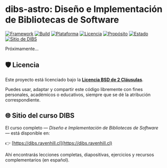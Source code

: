 # dibs-astro: Diseño e Implementación de Bibliotecas de Software

[![Framework](https://img.shields.io/badge/framework-Astro-blue)](https://astro.build)
[![Build](https://img.shields.io/badge/build-pnpm-yellowgreen)](https://pnpm.io)
[![Plataforma](https://img.shields.io/badge/plataforma-Cloudflare%20Workers-orange)](https://workers.cloudflare.com)
[![Licencia](https://img.shields.io/badge/licencia-BSD--2--Clause-blue.svg)](https://opensource.org/licenses/BSD-2-Clause)
[![Propósito](https://img.shields.io/badge/propósito-educacional-yellow)](https://dibs.ravenhill.cl)
[![Estado](https://img.shields.io/badge/estado-estable-brightgreen)]()
[![Sitio de DIBS](https://img.shields.io/badge/sitio-dibs.ravenhill.cl-purple)](https://dibs.ravenhill.cl)

Próximamente...

## 🛡️ Licencia

Este proyecto está licenciado bajo la **[Licencia BSD de 2 Cláusulas](./LICENSE)**.

Puedes usar, adaptar y compartir este código libremente con fines personales, académicos o educativos, siempre que se dé la atribución correspondiente.

## 🌐 Sitio del curso DIBS

El curso completo — _Diseño e Implementación de Bibliotecas de Software_ — está disponible en:

👉 [https://dibs.ravenhill.cl](https://dibs.ravenhill.cl)

Ahí encontrarás lecciones completas, diapositivas, ejercicios y recursos complementarios (en español).

